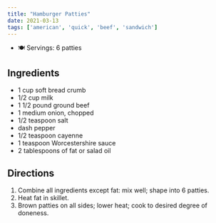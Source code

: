 ```yaml
---
title: "Hamburger Patties"
date: 2021-03-13
tags: ['american', 'quick', 'beef', 'sandwich']
---
```


- 🍽️ Servings: 6 patties

## Ingredients

- 1 cup soft bread crumb
- 1/2 cup milk
- 1 1/2 pound ground beef
- 1 medium onion, chopped
- 1/2 teaspoon salt
- dash pepper
- 1/2 teaspoon cayenne
- 1 teaspoon Worcestershire sauce
- 2 tablespoons of fat or salad oil

## Directions

1. Combine all ingredients except fat: mix well; shape into 6 patties.
2. Heat fat in skillet.
3. Brown patties on all sides; lower heat; cook to desired degree of doneness.
